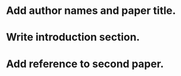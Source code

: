 # Add author names and paper title.

# Write introduction section.

# Add reference to second paper.